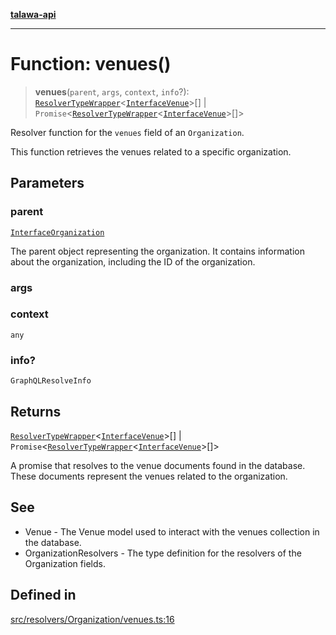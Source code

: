 [**talawa-api**](../../../../README.md)

***

# Function: venues()

> **venues**(`parent`, `args`, `context`, `info`?): [`ResolverTypeWrapper`](../../../../types/generatedGraphQLTypes/type-aliases/ResolverTypeWrapper.md)\<[`InterfaceVenue`](../../../../models/Venue/interfaces/InterfaceVenue.md)\>[] \| `Promise`\<[`ResolverTypeWrapper`](../../../../types/generatedGraphQLTypes/type-aliases/ResolverTypeWrapper.md)\<[`InterfaceVenue`](../../../../models/Venue/interfaces/InterfaceVenue.md)\>[]\>

Resolver function for the `venues` field of an `Organization`.

This function retrieves the venues related to a specific organization.

## Parameters

### parent

[`InterfaceOrganization`](../../../../models/Organization/interfaces/InterfaceOrganization.md)

The parent object representing the organization. It contains information about the organization, including the ID of the organization.

### args

### context

`any`

### info?

`GraphQLResolveInfo`

## Returns

[`ResolverTypeWrapper`](../../../../types/generatedGraphQLTypes/type-aliases/ResolverTypeWrapper.md)\<[`InterfaceVenue`](../../../../models/Venue/interfaces/InterfaceVenue.md)\>[] \| `Promise`\<[`ResolverTypeWrapper`](../../../../types/generatedGraphQLTypes/type-aliases/ResolverTypeWrapper.md)\<[`InterfaceVenue`](../../../../models/Venue/interfaces/InterfaceVenue.md)\>[]\>

A promise that resolves to the venue documents found in the database. These documents represent the venues related to the organization.

## See

 - Venue - The Venue model used to interact with the venues collection in the database.
 - OrganizationResolvers - The type definition for the resolvers of the Organization fields.

## Defined in

[src/resolvers/Organization/venues.ts:16](https://github.com/Suyash878/talawa-api/blob/e4413cec641a837926071678fed3c7f67234e31e/src/resolvers/Organization/venues.ts#L16)
